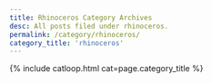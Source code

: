 ```yaml
---
title: Rhinoceros Category Archives
desc: All posts filed under rhinoceros.
permalink: /category/rhinoceros/
category_title: 'rhinoceros'
---
```

{% include catloop.html cat=page.category_title %}